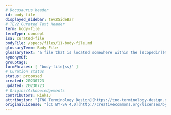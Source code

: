 ```yaml
---
# Docusaurus header
id: body-file
displayed_sidebar: tev2SideBar
# TEv2 Curated Text Header
term: body-file
termType: concept
isa: curated-file
bodyFile: /specs/files/11-body-file.md
glossaryTerm: Body File
glossaryText: "a file that is located somewhere within the [scopedir](@), and that contains the [body](@) of a [curated text](@). The [header](@) of that [curated text](@) has a field `bodyFile` that specifies its location within the [scopedir](@)."
synonymOf:
grouptags:
formPhrases: [ "body-file{ss}" ]
# Curation status
status: proposed
created: 20230723
updated: 20230723
# Origins/Acknowledgements
contributors: RieksJ
attribution: "[TNO Terminology Design](https://tno-terminology-design.github.io/tev2-specifications/docs)"
originalLicense: "[CC BY-SA 4.0](http://creativecommons.org/licenses/by-sa/4.0/?ref=chooser-v1)"
---
```

